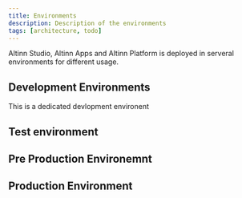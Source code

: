 ```yaml
---
title: Environments
description: Description of the environments
tags: [architecture, todo]
---
```


Altinn Studio, Altinn Apps and Altinn Platform is deployed in serveral environments for different usage. 


## Development Environments
This is a dedicated devlopment environent 


## Test environment


## Pre Production Environemnt


## Production Environment
